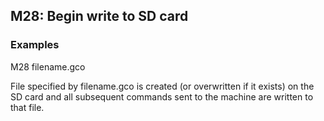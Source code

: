 ## M28: Begin write to SD card

### Examples

M28 filename.gco

File specified by filename.gco is created (or overwritten if it exists) on the SD card and all subsequent commands sent to the machine are written to that file.

